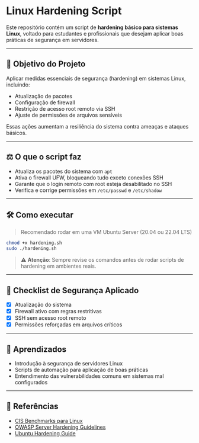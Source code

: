 # Linux Hardening Script

Este repositório contém um script de **hardening básico para sistemas Linux**, voltado para estudantes e profissionais que desejam aplicar boas práticas de segurança em servidores.

---

## 🔐 Objetivo do Projeto

Aplicar medidas essenciais de segurança (hardening) em sistemas Linux, incluindo:
- Atualização de pacotes
- Configuração de firewall
- Restrição de acesso root remoto via SSH
- Ajuste de permissões de arquivos sensíveis

Essas ações aumentam a resiliência do sistema contra ameaças e ataques básicos.

---

## ⚖️ O que o script faz

- Atualiza os pacotes do sistema com `apt`
- Ativa o firewall UFW, bloqueando tudo exceto conexões SSH
- Garante que o login remoto com root esteja desabilitado no SSH
- Verifica e corrige permissões em `/etc/passwd` e `/etc/shadow`

---

## 🛠️ Como executar

> Recomendado rodar em uma VM Ubuntu Server (20.04 ou 22.04 LTS)

```bash
chmod +x hardening.sh
sudo ./hardening.sh
```

> ⚠️ **Atenção**: Sempre revise os comandos antes de rodar scripts de hardening em ambientes reais.

---

## 📃 Checklist de Segurança Aplicado

- [x] Atualização do sistema
- [x] Firewall ativo com regras restritivas
- [x] SSH sem acesso root remoto
- [x] Permissões reforçadas em arquivos críticos

---

## 🧐 Aprendizados

- Introdução à segurança de servidores Linux
- Scripts de automação para aplicação de boas práticas
- Entendimento das vulnerabilidades comuns em sistemas mal configurados

---

## 🔗 Referências

- [CIS Benchmarks para Linux](https://www.cisecurity.org/cis-benchmarks/)
- [OWASP Server Hardening Guidelines](https://owasp.org/www-project-server-security/)
- [Ubuntu Hardening Guide](https://wiki.ubuntu.com/Security/Features)
